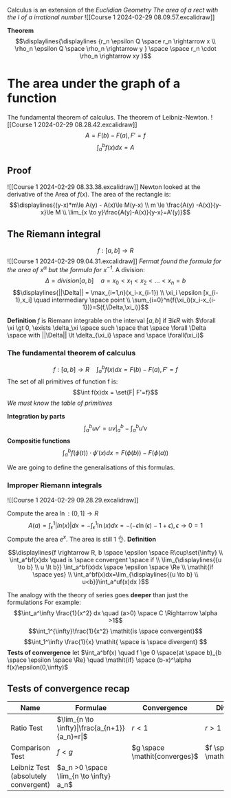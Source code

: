 Calculus is an extension of the *Euclidian Geometry*
_The area of a rect with the l of a irrational number_
![[Course 1 2024-02-29 08.09.57.excalidraw]]

**Theorem**
$$\displaylines{\displaylines {r_n \epsilon Q \space r_n \rightarrow x \\ \rho_n \epsilon Q \space \rho_n \rightarrow y } \space \space r_n \cdot \rho_n \rightarrow xy  }$$

# The area under the graph of a function
The fundamental theorem of calculus. The theorem of Leibniz-Newton.
![[Course 1 2024-02-29 08.28.42.excalidraw]]
$$A=F(b)-F(a), F'=f$$
$$\int_a^bf(x)dx=A$$

## Proof
![[Course 1 2024-02-29 08.33.38.excalidraw]]
Newton looked at the derivative of the Area of $f(x)$.
The area of the rectangle is: $$\displaylines{(y-x)*m\le A(y) - A(x)\le M(y-x) \\ m \le \frac{A(y) -A(x)}{y-x}\le M \\ \lim_{x \to y}\frac{A(y)-A(x)}{y-x}=A'(y)}$$

## The Riemann integral
$$f:[a,b] \rightarrow R $$
![[Course 1 2024-02-29 09.04.31.excalidraw]]
_Fermat found the formula for the area of $x^\alpha$ but the formula for $x^{-1}$._
A division:$$\Delta = division[a,b] \quad a=x_0\lt x_1 \lt x_2 \lt ... \lt x_n = b  $$
$$\displaylines{||\Delta|| = \max_{i=1,n}(x_i-x_{i-1}) \\ \xi_i \epsilon [x_{i-1},x_i] \quad intermediary \space point  \\ \sum_{i=0}^n{f(\xi_i)(x_i-x_{i-1})}=S(f,\Delta,\xi_i)}$$



**Definition**
$f$ is Riemann integrable on the interval $[a,b]$ if $\exists I \epsilon R$ with $\forall \xi \gt 0, \exists \delta_\xi \space such \space that \space \forall \Delta \space with ||\Delta|| \lt \delta_{\xi_i} \space and  \space \forall(\xi_i)$  

### The fundamental theorem of calculus
$$f:[a,b] \rightarrow R \quad \int_a^bf(x)dx = F(b)-F(a), F'=f$$
The set of all primitives of function f is:
$$\int f(x)dx = \set{F| F'=f}$$
_We must know the table of primitives_

**Integration by parts**
$$\int_a^buv'=uv\rvert_a^b - \int_a^bu'v$$
**Compositie functions**
$$\int_a^bf(\phi(t))\cdot\phi'(x)dx = F(\phi(b))-F(\phi(a))$$

We are going to define the generalisations of this formulas.

### Improper Riemann integrals
![[Course 1 2024-02-29 09.28.29.excalidraw]]

Compute the area $\ln:(0,1] \rightarrow R$ 
$$
A(a)=\int_\epsilon^1|ln(x)|dx = -\int_\epsilon^1\ln(x)dx = -(-\epsilon\ln(\epsilon)-1+\epsilon), \epsilon \to 0 = 1
$$
Compute the area $e^x$. The area is still 1 👌.
**Definition**$$\displaylines{f \rightarrow R, b \space \epsilon \space R\cup\set{\infty} \\ \int_a^bf(x)dx \quad is \space convergent \space if \\
\lim_{\displaylines{{u \to b} \\ u \lt b}} \int_a^bf(x)dx \space \epsilon \space \Re \\ 
\mathit{if \space yes} \\ 
\int_a^bf(x)dx=\lim_{\displaylines{{u \to b} \\ u<b}}\int_a^uf(x)dx
}$$

The analogy with the theory of series goes **deeper** than just the formulations
For example:
$$\int_a^\infty \frac{1}{x^2} dx \quad (a>0) \space C \Rightarrow \alpha >1$$
$$\int_1^{\infty}\frac{1}{x^2} \mathit{is \space convergent}$$
$$\int_1^\infty \frac{1}{x} \mathit{ \space is \space divergent}  $$
**Tests of convergence**
let $\int_a^bf(x) \quad f \ge 0  \space(at \space b)_{b \space \epsilon \space \Re} \quad \mathit{if} \space (b-x)^\alpha f(x)\epsilon(0,\infty)$

## Tests of convergence recap

| Name                                 | Formulae                                       | Convergence                   | Divergence                   |
| ------------------------------------ | ---------------------------------------------- | ----------------------------- | ---------------------------- |
| Ratio Test                           | $\lim_{n \to \infty}\|\frac{a_{n+1}}{a_n}=r\|$ | $r<1$                         | $r>1$                        |
| Comparison Test                      | $f \lt g$                                      | $g \space \mathit{converges}$ | $f \space \mathit{diverges}$ |
| Leibniz Test (absolutely convergent) | $a_n >0 \space \lim_{n \to \infty} a_n$        |                               |                              |


